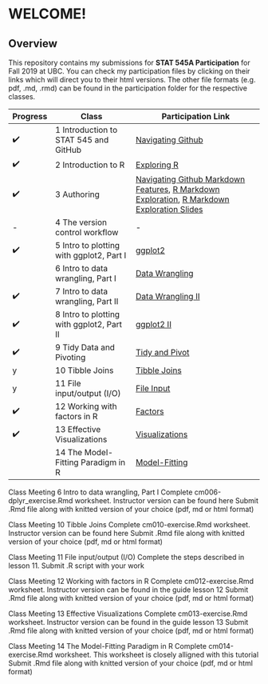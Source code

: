 # **WELCOME!**
## Overview

This repository contains my submissions for **STAT 545A Participation** for Fall 2019 at UBC. You can check my participation files by clicking on their links which will direct you to their html versions. The other file formats (e.g. pdf, .md, .rmd) can be found in the participation folder for the respective classes.

|Progress|Class| Participation Link| 
|----------- | ----------- | ----------- |
|:heavy_check_mark:|1 Introduction to STAT 545 and GitHub|[Navigating Github](https://carleenaortega.github.io/STAT545-participation/Lec1/navigating_github.html)|
|:heavy_check_mark:|2 Introduction to R|[Exploring R](https://carleenaortega.github.io/STAT545-participation/Lec2/Lec2RExploration.html)|
|:heavy_check_mark:|3 Authoring| [Navigating Github Markdown Features](https://carleenaortega.github.io/STAT545-participation/Lec3/navigating_github.html), [R Markdown Exploration](https://carleenaortega.github.io/STAT545-participation/Lec3/R-Markdown-Exploration.html),  [R Markdown Exploration Slides](https://carleenaortega.github.io/STAT545-participation/Lec3/R-Markdown-Exploration-Slides.html) |
|-|4 The version control workflow |-|
|:heavy_check_mark:|5 Intro to plotting with ggplot2, Part I| [ggplot2](https://carleenaortega.github.io/STAT545-participation/Lec5/cm005-exercise_filled.html)|
||6 Intro to data wrangling, Part I| [Data Wrangling](https://carleenaortega.github.io/STAT545-participation/Lec6/)|
|:heavy_check_mark:|7 Intro to data wrangling, Part II | [Data Wrangling II](https://carleenaortega.github.io/STAT545-participation/Lec7/cm007-exercise_filled.html)|
|:heavy_check_mark:|8 Intro to plotting with ggplot2, Part II| [ggplot2 II](https://carleenaortega.github.io/STAT545-participation/Lec8/cm008-exercise_filled.html)|
|:heavy_check_mark:|9 Tidy Data and Pivoting| [Tidy and Pivot](https://carleenaortega.github.io/STAT545-participation/Lec9/cm009-exercise.html)|
|y|10 Tibble Joins| [Tibble Joins](https://carleenaortega.github.io/STAT545-participation/Lec10/cm010-exercise.rmd)|
|y|11 File input/output (I/O)| [File Input](https://carleenaortega.github.io/STAT545-participation/Lec11/Oct92019Participation.R)|
|:heavy_check_mark:|12 Working with factors in R| [Factors](https://carleenaortega.github.io/STAT545-participation/Lec12/cm012-exercise.html)|
|:heavy_check_mark:|13 Effective Visualizations| [Visualizations](https://carleenaortega.github.io/STAT545-participation/Lec13/cm013.html)|
||14 The Model-Fitting Paradigm in R| [Model-Fitting](https://carleenaortega.github.io/STAT545-participation/Lec14/cm014-exercise.html)|

Class Meeting 6 Intro to data wrangling, Part I
Complete cm006-dplyr_exercise.Rmd worksheet. Instructor version can be found here
Submit .Rmd file along with knitted version of your choice (pdf, md or html format)

Class Meeting 10 Tibble Joins
Complete cm010-exercise.Rmd worksheet. Instructor version can be found here
Submit .Rmd file along with knitted version of your choice (pdf, md or html format)

Class Meeting 11 File input/output (I/O)
Complete the steps described in lesson 11.
Submit .R script with your work

Class Meeting 12 Working with factors in R
Complete cm012-exercise.Rmd worksheet. Instructor version can be found in the guide lesson 12
Submit .Rmd file along with knitted version of your choice (pdf, md or html format)

Class Meeting 13 Effective Visualizations
Complete cm013-exercise.Rmd worksheet. Instructor version can be found in the guide lesson 13
Submit .Rmd file along with knitted version of your choice (pdf, md or html format)

Class Meeting 14 The Model-Fitting Paradigm in R
Complete cm014-exercise.Rmd worksheet. This worksheet is closely alligned with this tutorial
Submit .Rmd file along with knitted version of your choice (pdf, md or html format)

